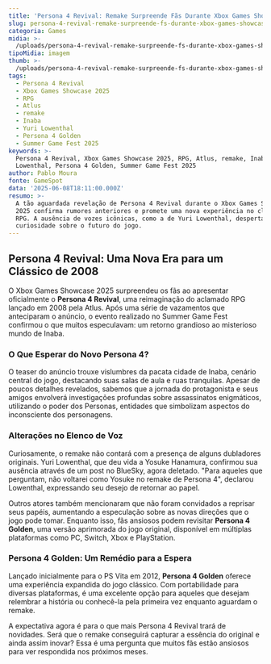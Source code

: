 ```yaml
---
title: 'Persona 4 Revival: Remake Surpreende Fãs Durante Xbox Games Showcase 2025'
slug: persona-4-revival-remake-surpreende-fs-durante-xbox-games-showcase-2025
categoria: Games
midia: >-
  /uploads/persona-4-revival-remake-surpreende-fs-durante-xbox-games-showcase-2025-thumb.png
tipoMidia: imagem
thumb: >-
  /uploads/persona-4-revival-remake-surpreende-fs-durante-xbox-games-showcase-2025-thumb.png
tags:
  - Persona 4 Revival
  - Xbox Games Showcase 2025
  - RPG
  - Atlus
  - remake
  - Inaba
  - Yuri Lowenthal
  - Persona 4 Golden
  - Summer Game Fest 2025
keywords: >-
  Persona 4 Revival, Xbox Games Showcase 2025, RPG, Atlus, remake, Inaba, Yuri
  Lowenthal, Persona 4 Golden, Summer Game Fest 2025
author: Pablo Moura
fonte: GameSpot
data: '2025-06-08T18:11:00.000Z'
resumo: >-
  A tão aguardada revelação de Persona 4 Revival durante o Xbox Games Showcase
  2025 confirma rumores anteriores e promete uma nova experiência no clássico
  RPG. A ausência de vozes icônicas, como a de Yuri Lowenthal, desperta
  curiosidade sobre o futuro do jogo.
---
```


## Persona 4 Revival: Uma Nova Era para um Clássico de 2008

O Xbox Games Showcase 2025 surpreendeu os fãs ao apresentar oficialmente o **Persona 4 Revival**, uma reimaginação do aclamado RPG lançado em 2008 pela Atlus. Após uma série de vazamentos que anteciparam o anúncio, o evento realizado no Summer Game Fest confirmou o que muitos especulavam: um retorno grandioso ao misterioso mundo de Inaba.

### O Que Esperar do Novo Persona 4?

O teaser do anúncio trouxe vislumbres da pacata cidade de Inaba, cenário central do jogo, destacando suas salas de aula e ruas tranquilas. Apesar de poucos detalhes revelados, sabemos que a jornada do protagonista e seus amigos envolverá investigações profundas sobre assassinatos enigmáticos, utilizando o poder dos Personas, entidades que simbolizam aspectos do inconsciente dos personagens.

### Alterações no Elenco de Voz

Curiosamente, o remake não contará com a presença de alguns dubladores originais. Yuri Lowenthal, que deu vida a Yosuke Hanamura, confirmou sua ausência através de um post no BlueSky, agora deletado. "Para aqueles que perguntam, não voltarei como Yosuke no remake de Persona 4", declarou Lowenthal, expressando seu desejo de retornar ao papel.

Outros atores também mencionaram que não foram convidados a reprisar seus papéis, aumentando a especulação sobre as novas direções que o jogo pode tomar. Enquanto isso, fãs ansiosos podem revisitar **Persona 4 Golden**, uma versão aprimorada do jogo original, disponível em múltiplas plataformas como PC, Switch, Xbox e PlayStation.

### Persona 4 Golden: Um Remédio para a Espera

Lançado inicialmente para o PS Vita em 2012, **Persona 4 Golden** oferece uma experiência expandida do jogo clássico. Com portabilidade para diversas plataformas, é uma excelente opção para aqueles que desejam relembrar a história ou conhecê-la pela primeira vez enquanto aguardam o remake.

A expectativa agora é para o que mais Persona 4 Revival trará de novidades. Será que o remake conseguirá capturar a essência do original e ainda assim inovar? Essa é uma pergunta que muitos fãs estão ansiosos para ver respondida nos próximos meses.
